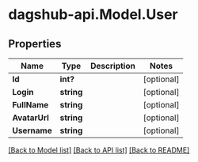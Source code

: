 # dagshub-api.Model.User
## Properties

Name | Type | Description | Notes
------------ | ------------- | ------------- | -------------
**Id** | **int?** |  | [optional] 
**Login** | **string** |  | [optional] 
**FullName** | **string** |  | [optional] 
**AvatarUrl** | **string** |  | [optional] 
**Username** | **string** |  | [optional] 

[[Back to Model list]](../README.md#documentation-for-models) [[Back to API list]](../README.md#documentation-for-api-endpoints) [[Back to README]](../README.md)

